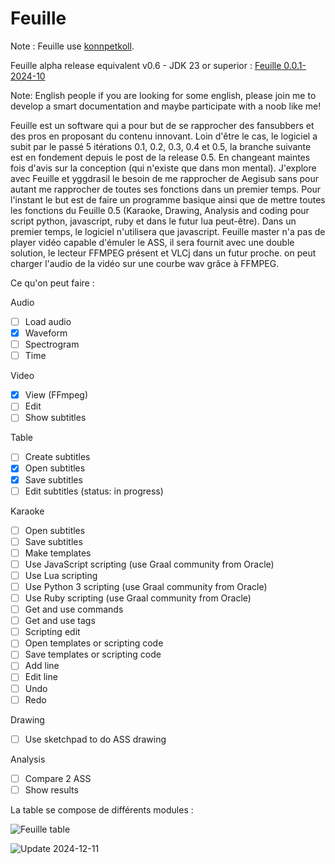 # Feuille
Note : Feuille use [konnpetkoll](https://github.com/TW2/konnpetkoll).

Feuille alpha release equivalent v0.6 - JDK 23 or superior : [Feuille 0.0.1-2024-10](https://drive.google.com/file/d/1oDt-P9QEj53F6vz0N9qkvO8ajnNcUHG9/view?usp=sharing)

Note: English people if you are looking for some english, please join me to develop a smart documentation and maybe participate with a noob like me!

Feuille est un software qui a pour but de se rapprocher des fansubbers et des pros en proposant du contenu innovant. Loin d'être le cas, le logiciel a subit par le passé 5 itérations 0.1, 0.2, 0.3, 0.4 et 0.5, la branche suivante est en fondement depuis le post de la release 0.5. En changeant maintes fois d'avis sur la conception (qui n'existe que dans mon mental). J'explore avec Feuille et yggdrasil le besoin de me rapprocher de Aegisub sans pour autant me rapprocher de toutes ses fonctions dans un premier temps. Pour l'instant le but est de faire un programme basique ainsi que de mettre toutes les fonctions du Feuille 0.5 (Karaoke, Drawing, Analysis and coding pour script python, javascript, ruby et dans le futur lua peut-être). Dans un premier temps, le logiciel n'utilisera que javascript. Feuille master n'a pas de player vidéo capable d'émuler le ASS, il sera fournit avec une double solution, le lecteur FFMPEG présent et VLCj dans un futur proche. on peut charger l'audio de la vidéo sur une courbe wav grâce à FFMPEG.

Ce qu'on peut faire :

Audio

- [ ] Load audio
- [x] Waveform
- [ ] Spectrogram
- [ ] Time

Video

- [x] View (FFmpeg)
- [ ] Edit
- [ ] Show subtitles

Table

- [ ] Create subtitles
- [x] Open subtitles
- [x] Save subtitles
- [ ] Edit subtitles (status: in progress)

Karaoke

- [ ] Open subtitles
- [ ] Save subtitles
- [ ] Make templates
- [ ] Use JavaScript scripting (use Graal community from Oracle)
- [ ] Use Lua scripting
- [ ] Use Python 3 scripting (use Graal community from Oracle)
- [ ] Use Ruby scripting (use Graal community from Oracle)
- [ ] Get and use commands
- [ ] Get and use tags
- [ ] Scripting edit
- [ ] Open templates or scripting code
- [ ] Save templates or scripting code
- [ ] Add line
- [ ] Edit line
- [ ] Undo
- [ ] Redo

Drawing

- [ ] Use sketchpad to do ASS drawing

Analysis

- [ ] Compare 2 ASS
- [ ] Show results

La table se compose de différents modules :

![Feuille table](https://github.com/TW2/Feuille/blob/master/screenshots/Capture%20d'%C3%A9cran%202024-11-20%20225757.png)

![Update 2024-12-11](https://github.com/TW2/Feuille/blob/master/screenshots/Capture%20d'%C3%A9cran%202024-12-11%20030727.png)
